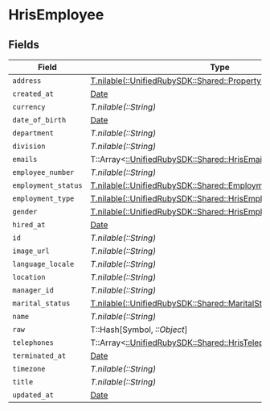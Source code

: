 # HrisEmployee


## Fields

| Field                                                                                                                  | Type                                                                                                                   | Required                                                                                                               | Description                                                                                                            |
| ---------------------------------------------------------------------------------------------------------------------- | ---------------------------------------------------------------------------------------------------------------------- | ---------------------------------------------------------------------------------------------------------------------- | ---------------------------------------------------------------------------------------------------------------------- |
| `address`                                                                                                              | [T.nilable(::UnifiedRubySDK::Shared::PropertyHrisEmployeeAddress)](../../models/shared/propertyhrisemployeeaddress.md) | :heavy_minus_sign:                                                                                                     | N/A                                                                                                                    |
| `created_at`                                                                                                           | [Date](https://ruby-doc.org/stdlib-2.6.1/libdoc/date/rdoc/Date.html)                                                   | :heavy_minus_sign:                                                                                                     | N/A                                                                                                                    |
| `currency`                                                                                                             | *T.nilable(::String)*                                                                                                  | :heavy_minus_sign:                                                                                                     | N/A                                                                                                                    |
| `date_of_birth`                                                                                                        | [Date](https://ruby-doc.org/stdlib-2.6.1/libdoc/date/rdoc/Date.html)                                                   | :heavy_minus_sign:                                                                                                     | N/A                                                                                                                    |
| `department`                                                                                                           | *T.nilable(::String)*                                                                                                  | :heavy_minus_sign:                                                                                                     | N/A                                                                                                                    |
| `division`                                                                                                             | *T.nilable(::String)*                                                                                                  | :heavy_minus_sign:                                                                                                     | N/A                                                                                                                    |
| `emails`                                                                                                               | T::Array<[::UnifiedRubySDK::Shared::HrisEmail](../../models/shared/hrisemail.md)>                                      | :heavy_minus_sign:                                                                                                     | N/A                                                                                                                    |
| `employee_number`                                                                                                      | *T.nilable(::String)*                                                                                                  | :heavy_minus_sign:                                                                                                     | N/A                                                                                                                    |
| `employment_status`                                                                                                    | [T.nilable(::UnifiedRubySDK::Shared::EmploymentStatus)](../../models/shared/employmentstatus.md)                       | :heavy_minus_sign:                                                                                                     | N/A                                                                                                                    |
| `employment_type`                                                                                                      | [T.nilable(::UnifiedRubySDK::Shared::HrisEmployeeEmploymentType)](../../models/shared/hrisemployeeemploymenttype.md)   | :heavy_minus_sign:                                                                                                     | N/A                                                                                                                    |
| `gender`                                                                                                               | [T.nilable(::UnifiedRubySDK::Shared::HrisEmployeeGender)](../../models/shared/hrisemployeegender.md)                   | :heavy_minus_sign:                                                                                                     | N/A                                                                                                                    |
| `hired_at`                                                                                                             | [Date](https://ruby-doc.org/stdlib-2.6.1/libdoc/date/rdoc/Date.html)                                                   | :heavy_minus_sign:                                                                                                     | N/A                                                                                                                    |
| `id`                                                                                                                   | *T.nilable(::String)*                                                                                                  | :heavy_minus_sign:                                                                                                     | N/A                                                                                                                    |
| `image_url`                                                                                                            | *T.nilable(::String)*                                                                                                  | :heavy_minus_sign:                                                                                                     | N/A                                                                                                                    |
| `language_locale`                                                                                                      | *T.nilable(::String)*                                                                                                  | :heavy_minus_sign:                                                                                                     | N/A                                                                                                                    |
| `location`                                                                                                             | *T.nilable(::String)*                                                                                                  | :heavy_minus_sign:                                                                                                     | N/A                                                                                                                    |
| `manager_id`                                                                                                           | *T.nilable(::String)*                                                                                                  | :heavy_minus_sign:                                                                                                     | N/A                                                                                                                    |
| `marital_status`                                                                                                       | [T.nilable(::UnifiedRubySDK::Shared::MaritalStatus)](../../models/shared/maritalstatus.md)                             | :heavy_minus_sign:                                                                                                     | N/A                                                                                                                    |
| `name`                                                                                                                 | *T.nilable(::String)*                                                                                                  | :heavy_minus_sign:                                                                                                     | N/A                                                                                                                    |
| `raw`                                                                                                                  | T::Hash[Symbol, *::Object*]                                                                                            | :heavy_minus_sign:                                                                                                     | N/A                                                                                                                    |
| `telephones`                                                                                                           | T::Array<[::UnifiedRubySDK::Shared::HrisTelephone](../../models/shared/hristelephone.md)>                              | :heavy_minus_sign:                                                                                                     | N/A                                                                                                                    |
| `terminated_at`                                                                                                        | [Date](https://ruby-doc.org/stdlib-2.6.1/libdoc/date/rdoc/Date.html)                                                   | :heavy_minus_sign:                                                                                                     | N/A                                                                                                                    |
| `timezone`                                                                                                             | *T.nilable(::String)*                                                                                                  | :heavy_minus_sign:                                                                                                     | N/A                                                                                                                    |
| `title`                                                                                                                | *T.nilable(::String)*                                                                                                  | :heavy_minus_sign:                                                                                                     | N/A                                                                                                                    |
| `updated_at`                                                                                                           | [Date](https://ruby-doc.org/stdlib-2.6.1/libdoc/date/rdoc/Date.html)                                                   | :heavy_minus_sign:                                                                                                     | N/A                                                                                                                    |